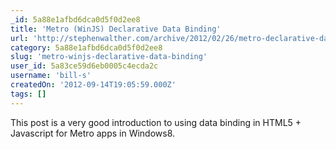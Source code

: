 ```yaml
---
_id: 5a88e1afbd6dca0d5f0d2ee8
title: 'Metro (WinJS) Declarative Data Binding'
url: 'http://stephenwalther.com/archive/2012/02/26/metro-declarative-data-binding.aspx'
category: 5a88e1afbd6dca0d5f0d2ee8
slug: 'metro-winjs-declarative-data-binding'
user_id: 5a83ce59d6eb0005c4ecda2c
username: 'bill-s'
createdOn: '2012-09-14T19:05:59.000Z'
tags: []
---
```


This post is a very good introduction to using data binding in HTML5 + Javascript for Metro apps in Windows8.
